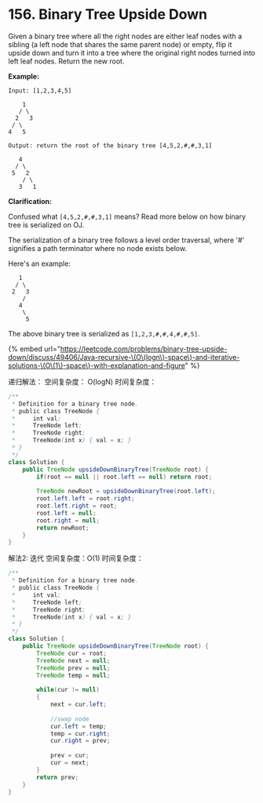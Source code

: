 # 156. Binary Tree Upside Down

Given a binary tree where all the right nodes are either leaf nodes with a sibling \(a left node that shares the same parent node\) or empty, flip it upside down and turn it into a tree where the original right nodes turned into left leaf nodes. Return the new root.

**Example:**

```text
Input: [1,2,3,4,5]

    1
   / \
  2   3
 / \
4   5

Output: return the root of the binary tree [4,5,2,#,#,3,1]

   4
  / \
 5   2
    / \
   3   1  
```

**Clarification:**

Confused what `[4,5,2,#,#,3,1]` means? Read more below on how binary tree is serialized on OJ.

The serialization of a binary tree follows a level order traversal, where '\#' signifies a path terminator where no node exists below.

Here's an example:

```text
   1
  / \
 2   3
    /
   4
    \
     5
```

The above binary tree is serialized as `[1,2,3,#,#,4,#,#,5]`.

{% embed url="https://leetcode.com/problems/binary-tree-upside-down/discuss/49406/Java-recursive-\(O\(logn\)-space\)-and-iterative-solutions-\(O\(1\)-space\)-with-explanation-and-figure" %}

递归解法： 空间复杂度： O\(logN\)  时间复杂度：

```java
/**
 * Definition for a binary tree node.
 * public class TreeNode {
 *     int val;
 *     TreeNode left;
 *     TreeNode right;
 *     TreeNode(int x) { val = x; }
 * }
 */
class Solution {
    public TreeNode upsideDownBinaryTree(TreeNode root) {
        if(root == null || root.left == null) return root;
        
        TreeNode newRoot = upsideDownBinaryTree(root.left);
        root.left.left = root.right;
        root.left.right = root;
        root.left = null;
        root.right = null;
        return newRoot;
    }
}
```

解法2: 迭代 空间复杂度：O\(1\) 时间复杂度：

```java
/**
 * Definition for a binary tree node.
 * public class TreeNode {
 *     int val;
 *     TreeNode left;
 *     TreeNode right;
 *     TreeNode(int x) { val = x; }
 * }
 */
class Solution {
    public TreeNode upsideDownBinaryTree(TreeNode root) {
        TreeNode cur = root;
        TreeNode next = null;
        TreeNode prev = null;
        TreeNode temp = null;
        
        while(cur != null)
        {
            next = cur.left;
            
            //swap node
            cur.left = temp;
            temp = cur.right;
            cur.right = prev;
            
            prev = cur;
            cur = next;
        }
        return prev;
    }
}
```

